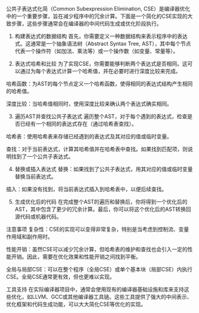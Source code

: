 公共子表达式化简（Common Subexpression Elimination, CSE）是编译器优化中的一个重要步骤，旨在减少程序中的冗余计算。下面是一个简化的CSE实现的大致步骤，这些步骤通常会在编译器的中间代码生成或优化阶段执行。

1. 构建表达式的数据结构
首先，你需要定义一种数据结构来表示程序中的表达式。这通常是一个抽象语法树（Abstract Syntax Tree, AST），其中每个节点代表一个操作符（如加法、乘法等）或一个操作数（如变量、常量等）。

2. 表达式哈希和比较
为了实现CSE，你需要能够判断两个表达式是否相同。这可以通过为每个表达式计算一个哈希值，并在必要时进行深度比较来完成。

哈希函数：为AST的每个节点定义一个哈希函数，使得相同的表达式结构产生相同的哈希值。

深度比较：当哈希值相同时，使用深度比较来确认两个表达式确实相同。

3. 遍历AST并查找公共子表达式
遍历整个AST，对于每个遇到的表达式，检查是否已经有一个相同的表达式存在（通过哈希表查找）。

哈希表：使用哈希表来存储已经遇到的表达式及其对应的值或临时变量。

查找：对于当前表达式，计算其哈希值并在哈希表中查找。如果找到匹配项，则说明找到了一个公共子表达式。

4. 替换或插入表达式
替换：如果找到了公共子表达式，用其对应的值或临时变量替换当前表达式。

插入：如果没有找到，将当前表达式插入到哈希表中，以便后续查找。

5. 生成优化后的代码
在完成整个AST的遍历和替换后，你将得到一个优化后的AST，其中包含了更少的冗余计算。最后，你可以将这个优化后的AST转换回源代码或机器代码。

注意事项
复杂性：CSE的实现可以变得非常复杂，特别是当考虑到控制流、变量作用域和副作用时。

性能开销：虽然CSE可以减少冗余计算，但哈希表的维护和查找也会引入一定的性能开销。因此，需要在优化效果和性能开销之间找到平衡。

全局与局部CSE：可以在整个程序（全局CSE）或单个基本块（局部CSE）内执行CSE。全局CSE通常更有效，但也更难以实现。

工具支持
在实际编译器项目中，通常会使用现有的编译器基础设施和库来支持这些优化，如LLVM、GCC或其他编译器工具链。这些工具提供了强大的中间表示、优化框架和代码生成功能，可以大大简化CSE等优化的实现。

